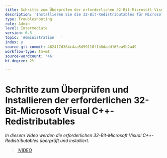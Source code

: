 ```yaml
---
title: Schritte zum Überprüfen der erforderlichen 32-Bit-Microsoft Visual C++-Redistributables
description: 'Installieren Sie die 32-Bit-Redistributables für Microsoft Visual C++. '
type: Troubleshooting
role: Admin
level: Intermediate
version: 6.5
topic: 'Administration   '
index: y
source-git-commit: 462417d384c4aa5d99110f1b8dadd165ea9b2a49
workflow-type: tm+mt
source-wordcount: '46'
ht-degree: 2%

---
```



# Schritte zum Überprüfen und Installieren der erforderlichen 32-Bit-Microsoft Visual C++-Redistributables

*In diesem Video werden die erforderlichen 32-Bit-Microsoft Visual C++-Redistributables überprüft und installiert.*

>[!VIDEO](https://video.tv.adobe.com/v/335520?quality=9&learn=on)

